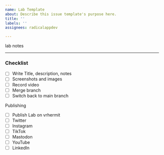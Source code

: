 ```yaml
---
name: Lab Template
about: Describe this issue template's purpose here.
title: ''
labels: ''
assignees: radicalappdev

---
```


lab notes



---

### Checklist
- [ ] Write Title, description, notes
- [ ] Screenshots and images
- [ ] Record video
- [ ] Merge branch
- [ ] Switch back to main branch

Publishing
- [ ] Publish Lab on vrhermit
- [ ] Twitter
- [ ] Instagram
- [ ] TikTok
- [ ] Mastodon
- [ ] YouTube
- [ ] LinkedIn
